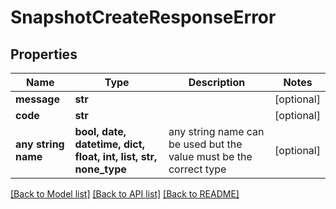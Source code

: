 # SnapshotCreateResponseError


## Properties
Name | Type | Description | Notes
------------ | ------------- | ------------- | -------------
**message** | **str** |  | [optional] 
**code** | **str** |  | [optional] 
**any string name** | **bool, date, datetime, dict, float, int, list, str, none_type** | any string name can be used but the value must be the correct type | [optional]

[[Back to Model list]](../README.md#documentation-for-models) [[Back to API list]](../README.md#documentation-for-api-endpoints) [[Back to README]](../README.md)


